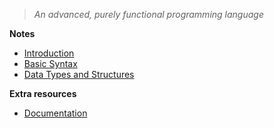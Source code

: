 > _An advanced, purely functional programming language_

**Notes**

- [Introduction](./HaskellIntroduction.md)
- [Basic Syntax](./HaskellBasicSyntax.md)
- [Data Types and Structures](./HaskellDataTypes.md)

**Extra resources**
- [Documentation](https://www.haskell.org/documentation/)


